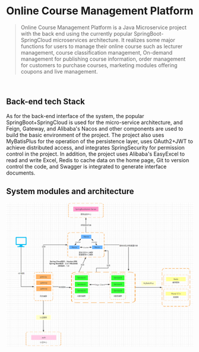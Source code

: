 # Online Course Management Platform

> Online Course Management Platform is a Java Microservice project with the back end using the currently popular SpringBoot-SpringCloud microservices architecture. It realizes some major functions for users to manage their online course such as lecturer management, course classification management, On-demand management for publishing course information, order management for customers to purchase courses, marketing modules offering coupons and live management.

<br>

## Back-end tech Stack

As for the back-end interface of the system, the popular SpringBoot+SpringCloud is used for the micro-service architecture, and Feign, Gateway, and Alibaba's Nacos and other components are used to build the basic environment of the project. The project also uses MyBatisPlus for the operation of the persistence layer, uses OAuth2+JWT to achieve distributed access, and integrates SpringSecurity for permission control in the project. In addition, the project uses Alibaba's EasyExcel to read and write Excel, Redis to cache data on the home page, Git to version control the code, and Swagger is integrated to generate interface documents.



## System modules and architecture


![](https://github.com/harry-gao37/online_course_platform_project/blob/master/Online_Course_Platform.png)
